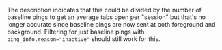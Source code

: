 The description indicates that this could be divided by the number of baseline pings to get an average tabs open per "session"
but that's no longer accurate since baseline pings are now sent at both foreground and background. Filtering for just baseline
pings with `ping_info.reason="inactive"` should still work for this.

